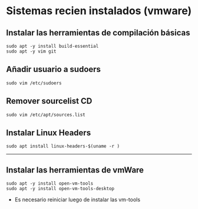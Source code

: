 # Sistemas recien instalados (vmware)

## Instalar las herramientas de compilación básicas
```
sudo apt -y install build-essential
sudo apt -y vim git
```

## Añadir usuario a sudoers
`sudo vim /etc/sudoers`

## Remover sourcelist CD
`sudo vim /etc/apt/sources.list`

## Instalar Linux Headers
```    
sudo apt install linux-headers-$(uname -r )
```

***

## Instalar las herramientas de vmWare
```
sudo apt -y install open-vm-tools
sudo apt -y install open-vm-tools-desktop
```

* Es necesario reiniciar luego de instalar las vm-tools